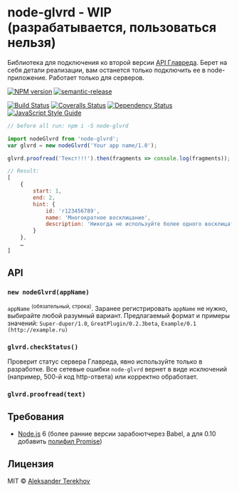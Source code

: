 # node-glvrd - WIP (разрабатывается, пользоваться нельзя)

Библиотека для подключения ко второй версии [API Главреда](https://glvrd.ru/api/). Берет на себя детали реализации, вам останется только подключить ее в node-приложение. Работает только для серверов.

[![NPM version][npm-image]][npm-url]
[![semantic-release](https://img.shields.io/badge/%20%20%F0%9F%93%A6%F0%9F%9A%80-semantic--release-e10079.svg?style=flat-square)](https://github.com/semantic-release/semantic-release)

[![Build Status][travis-image]][travis-url]
[![Coveralls Status][coveralls-image]][coveralls-url]
[![Dependency Status][depstat-image]][depstat-url]
[![JavaScript Style Guide][style-image]][style-url]

```js
// before all run: npm i -S node-glvrd

import nodeGlvrd from 'node-glvrd';
var glvrd = new nodeGlvrd('Your app name/1.0');

glvrd.proofread('Текст!!!').then(fragments => console.log(fragments));

// Result:
[
    {
        start: 1,
        end: 2,
        hint: {
            id: 'r123456789',
            name: 'Многократное восклицание',
            description: 'Никогда не используйте более одного восклицательного знака подряд.'
        }
    },
    …
]
```

## API

### `new nodeGlvrd(appName)`

`appName` <sup>(обязательный, строка)</sup>. Заранее регистрировать `appName` не нужно, выбирайте любой разумный вариант. Предлагаемый формат и примеры значений: `Super-duper/1.0`, `GreatPlugin/0.2.3beta`, `Example/0.1 (http://example.ru)`

### `glvrd.checkStatus()`

Проверит статус сервера Главреда, явно используйте только в разработке. Все сетевые ошибки `node-glvrd` вернет в виде исключений (например, 500-й код http-ответа) или корректно обработает.

### `glvrd.proofread(text)`

## Требования

* [Node.js][node] 6 (более ранние версии зарабоютчерез Babel, а для 0.10 добавить [полифил Promise])

## Лицензия

MIT © [Aleksander Terekhov](http://terales.info)



[npm-url]: https://npmjs.org/package/node-glvrd
[npm-image]: https://img.shields.io/npm/v/node-glvrd.svg?style=flat-square

[travis-url]: https://travis-ci.org/terales/node-glvrd
[travis-image]: https://img.shields.io/travis/terales/node-glvrd.svg?style=flat-square

[coveralls-url]: https://coveralls.io/r/terales/node-glvrd
[coveralls-image]: https://img.shields.io/coveralls/terales/node-glvrd.svg?style=flat-square

[depstat-url]: https://david-dm.org/terales/node-glvrd
[depstat-image]: https://david-dm.org/terales/node-glvrd.svg?style=flat-square

[license-image]: https://img.shields.io/badge/license-MIT-blue.svg

[полифил Promise]: https://github.com/jakearchibald/es6-promise

[node]: https://nodejs.org/
[npm]: https://www.npmjs.com/

[style-url]: http://standardjs.com/
[style-image]: https://img.shields.io/badge/code%20style-standard-brightgreen.svg
